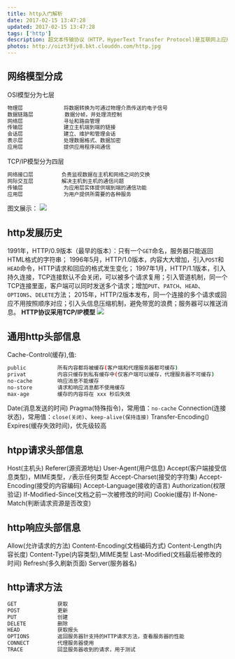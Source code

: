 ```yaml
---
title: http入门解析
date: 2017-02-15 13:47:28
updated: 2017-02-15 13:47:28
tags: ['http']
description: 超文本传输协议（HTTP，HyperText Transfer Protocol)是互联网上应用最为广泛的一种网络协议。所有的WWW文件都必须遵守这个标准。设计HTTP最初的目的是为了提供一种发布和接收HTML页面的方法。1960年美国人Ted Nelson构思了一种通过计算机处理文本信息的方法，并称之为超文本（hypertext）,这成为了HTTP超文本传输协议标准架构的发展根基。
photos: http://oizt3fjv8.bkt.clouddn.com/http.jpg
---
```


## 网络模型分成
OSI模型分为七层
```bash
物理层             将数据转换为可通过物理介质传送的电子信号
数据链路层          数据分帧，并处理流控制                 
网络层             寻址和路由管理                       
传输层             建立主机端到端的链接                  
会话层             建立、维护和管理会话                      
表示层             处理数据格式、数据加密                   
应用层             提供应用程序间通信                  
```

TCP/IP模型分为四层
```bash
网络接口层         负责监视数据在主机和网络之间的交换
网际交互层         解决主机到主机的通信问题
传输层             为应用层实体提供端到端的通信功能
应用层             为用户提供所需要的各种服务
```
图文展示：
![](http://oizt3fjv8.bkt.clouddn.com/http_no1.png)

## http发展历史
1991年，HTTP/0.9版本（最早的版本）：只有一个`GET`命名，服务器只能返回HTML格式的字符串；
1996年5月，HTTP/1.0版本，内容大大增加，引入`POST`和`HEAD`命令，HTTP请求和回应的格式发生变化；
1997年1月，HTTP/1.1版本，引入持久连接，TCP连接默认不会关闭，可以被多个请求复用；引入管道机制，同一个TCP连接里面，客户端可以同时发送多个请求；增加`PUT`、`PATCH`、`HEAD`、 `OPTIONS`、`DELETE`方法；
2015年，HTTP/2版本发布，同一个连接的多个请求或回应不用按照顺序对应；引入头信息压缩机制，避免带宽的浪费；服务器可以推送消息。
**HTTP协议采用TCP/IP模型**
![](http://oizt3fjv8.bkt.clouddn.com/tcpip.jpg)

## 通用http头部信息
Cache-Control(缓存),值:
```bash
public          所有内容都将被缓存(客户端和代理服务器都可缓存)
privat          内容只缓存到私有缓存中(仅客户端可以缓存，代理服务器不可缓存)
no-cache        响应消息不能缓存
no-store        请求和响应消息都不使用缓存
max-age         缓存的内容将在 xxx 秒后失效
```
Date(消息发送的时间)
Pragma(特殊指令)，常用值：`no-cache`
Connection(连接状态)，常用值：`close(关闭)`、`keep-alive(保持连接)`
Transfer-Encoding()
Expires(缓存失效时间)，优先级较高

## htpp请求头部信息
Host(主机头)
Referer(源资源地址)
User-Agent(用户信息)
Accept(客户端接受信息类型)，MIME类型，`/`表示任何类型
Accept-Charset(接受的字符集)
Accept-Encoding(接受的内容编码)
Accept-Language(接收的语言)
Authorization(权限验证)
If-Modified-Since(文档之前一次被修改的时间)
Cookie(缓存)
If-None-Match(判断请求资源是否改变)

## http响应头部信息
Allow(允许请求的方法)
Content-Encoding(文档编码方式)
Content-Length(内容长度)
Content-Type(内容类型),MIME类型
Last-Modified(文档最后被修改的时间)
Refresh(多久刷新页面)
Server(服务器名)

## http请求方法
```bash
GET             获取
POST            更新
PUT             创建
DELETE          删除
HEAD            获取报头
OPTIONS         返回服务器针支持的HTTP请求方法，查看服务器的性能
CONNECT         代理服务器使用
TRACE           回显服务器收到的请求，用于测试
```
